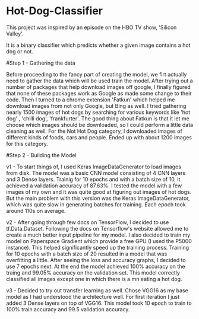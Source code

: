# Hot-Dog-Classifier
This project was inspired by an episode on the HBO TV show, 'Silicon Valley'.

It is a binary classifier which predicts whether a given image contains a hot dog or not.

#Step 1 - Gathering the data

Before proceeding to the fancy part of creating the model, we firt actually need to gather the data which will be used train the model.
After trying out a number of packages that help download images off google, I finally figured that none of these packages work as Google as made some change to their code. Then I turned to a chrome extension 'Fatkun' which helped me download images from not only Google, but Bing as well. I tried gathering nearly 1500 images of hot dogs by searching for various keywords like 'hot dog' , 'chilli dog', 'frankfurter'. The good thing about Fatkun is that it let me choose which images should be downloaded, so I could perform a little data cleaning as well.
For the Not Hot Dog category, I downloaded images of different kinds of foods, cars and people. Ended up with about 1200 images for this category.

#Step 2 - Building the Model

v1 - To start things of, I used Keras ImageDataGenerator to load images from disk. The model was a basic CNN model consisting of 4 CNN layers and 3 Dense layers. Trainig for 10 epochs and with a batch size of 10, it achieved a validation accuracy of 87.63%. I tested the model with a few images of my own and it was quite good at figuring out images of hot dogs. But the main problem with this version was the Keras ImageDataGenerator, which was quite slow in generating batches for training. Each epoch took around 110s on average.

v2 - After going through few docs on TensorFlow, I decided to use tf.Data.Dataset. Following the docs on Tensorflow's website allowed me to create a much better input pipeline for my model. I also decided to train my model on Paperspace Gradient which provide a free GPU (I used the P5000 instance). This helped significantly speed up the training process. Training for 10 epochs with a batch size of 20 resulted in a model that was overfitting a little. After seeing the loss and accuracy graphs, I decided to use 7 epochs next. At the end the model achieved 100% accuracy on the traing and 99.05% accuracy on the validation set. This model correctly classified all images except one in which there is a mn eating a hot dog.

v3 - Decided to try out transfer learning as well. Chose VGG16 as my base model as I had understood the architecture well.
For first iteration I just added 3 Dense layers on top of VGG16. This model took 10 epoch to train to 100% train accuracy and 99.5 validation accuracy.
